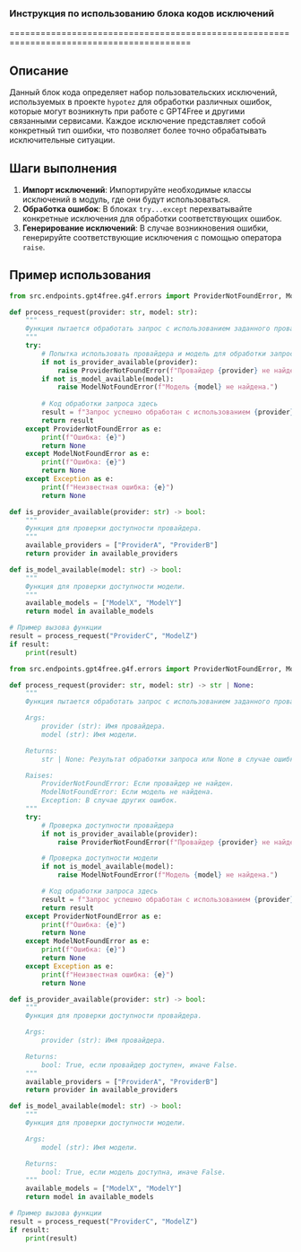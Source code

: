 ### **Инструкция по использованию блока кодов исключений**

=========================================================================================

Описание
-------------------------
Данный блок кода определяет набор пользовательских исключений, используемых в проекте `hypotez` для обработки различных ошибок, которые могут возникнуть при работе с GPT4Free и другими связанными сервисами. Каждое исключение представляет собой конкретный тип ошибки, что позволяет более точно обрабатывать исключительные ситуации.

Шаги выполнения
-------------------------
1. **Импорт исключений**: Импортируйте необходимые классы исключений в модуль, где они будут использоваться.
2. **Обработка ошибок**: В блоках `try...except` перехватывайте конкретные исключения для обработки соответствующих ошибок.
3. **Генерирование исключений**: В случае возникновения ошибки, генерируйте соответствующие исключения с помощью оператора `raise`.

Пример использования
-------------------------

```python
from src.endpoints.gpt4free.g4f.errors import ProviderNotFoundError, ModelNotFoundError

def process_request(provider: str, model: str):
    """
    Функция пытается обработать запрос с использованием заданного провайдера и модели.
    """
    try:
        # Попытка использовать провайдера и модель для обработки запроса
        if not is_provider_available(provider):
            raise ProviderNotFoundError(f"Провайдер {provider} не найден.")
        if not is_model_available(model):
            raise ModelNotFoundError(f"Модель {model} не найдена.")
        
        # Код обработки запроса здесь
        result = f"Запрос успешно обработан с использованием {provider} и {model}."
        return result
    except ProviderNotFoundError as e:
        print(f"Ошибка: {e}")
        return None
    except ModelNotFoundError as e:
        print(f"Ошибка: {e}")
        return None
    except Exception as e:
        print(f"Неизвестная ошибка: {e}")
        return None

def is_provider_available(provider: str) -> bool:
    """
    Функция для проверки доступности провайдера.
    """
    available_providers = ["ProviderA", "ProviderB"]
    return provider in available_providers

def is_model_available(model: str) -> bool:
    """
    Функция для проверки доступности модели.
    """
    available_models = ["ModelX", "ModelY"]
    return model in available_models

# Пример вызова функции
result = process_request("ProviderC", "ModelZ")
if result:
    print(result)
```
```python
from src.endpoints.gpt4free.g4f.errors import ProviderNotFoundError, ModelNotFoundError

def process_request(provider: str, model: str) -> str | None:
    """
    Функция пытается обработать запрос с использованием заданного провайдера и модели.

    Args:
        provider (str): Имя провайдера.
        model (str): Имя модели.

    Returns:
        str | None: Результат обработки запроса или None в случае ошибки.

    Raises:
        ProviderNotFoundError: Если провайдер не найден.
        ModelNotFoundError: Если модель не найдена.
        Exception: В случае других ошибок.
    """
    try:
        # Проверка доступности провайдера
        if not is_provider_available(provider):
            raise ProviderNotFoundError(f"Провайдер {provider} не найден.")

        # Проверка доступности модели
        if not is_model_available(model):
            raise ModelNotFoundError(f"Модель {model} не найдена.")

        # Код обработки запроса здесь
        result = f"Запрос успешно обработан с использованием {provider} и {model}."
        return result
    except ProviderNotFoundError as e:
        print(f"Ошибка: {e}")
        return None
    except ModelNotFoundError as e:
        print(f"Ошибка: {e}")
        return None
    except Exception as e:
        print(f"Неизвестная ошибка: {e}")
        return None

def is_provider_available(provider: str) -> bool:
    """
    Функция для проверки доступности провайдера.

    Args:
        provider (str): Имя провайдера.

    Returns:
        bool: True, если провайдер доступен, иначе False.
    """
    available_providers = ["ProviderA", "ProviderB"]
    return provider in available_providers

def is_model_available(model: str) -> bool:
    """
    Функция для проверки доступности модели.

    Args:
        model (str): Имя модели.

    Returns:
        bool: True, если модель доступна, иначе False.
    """
    available_models = ["ModelX", "ModelY"]
    return model in available_models

# Пример вызова функции
result = process_request("ProviderC", "ModelZ")
if result:
    print(result)
